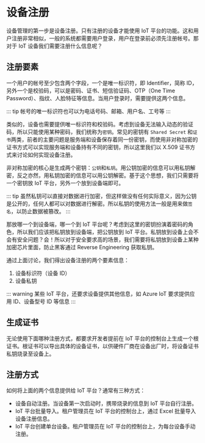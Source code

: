 # 设备注册

设备管理的第一步是设备注册。只有注册的设备才能使用 IoT 平台的功能。这和用户注册非常相似，一般的系统都需要用户登录，用户在登录前必须先注册帐号。那对于 IoT 设备我们需要注册什么信息呢？

## 注册要素

一个用户的帐号至少包含两个字段，一个是唯一标识符，即 Identifier，简称 ID，另外一个是校验码，可以是密码、证书、短信验证码、OTP（One Time Password）、指纹、人脸特征等信息。当用户登录时，需要提供这两个信息。

::: tip
帐号的唯一标识符也可以为电话号码、邮箱、用户名、工号等
:::

类似的，设备也需要提供唯一标识符和校验码。考虑到设备无法输入动态的验证码，所以只能使用某种密码，我们统称为`密钥`。常见的密钥有 `Shared Secret` 和`证书`两类，前者的主要问题是服务端和设备保存着同一份密钥，而使用非对称加密的证书方式可以实现服务端和设备持有不同的密钥，所以这里我们以 X.509 证书方式来讨论如何实现设备注册。

非对称加密的核心是生成两个密钥：`公钥`和`私钥`。用公钥加密的信息可以用私钥解密，反之亦然，用私钥加密的信息可以用公钥解密。基于这个思想，我们只需要将一个密钥放 IoT 平台，另外一个放到设备端即可。

::: tip
虽然私钥可以直接对数据进行加密，但这样做没有任何实际意义，因为公钥是公开的，任何人都可以对数据进行解密。所以私钥的使用方法一般是用来做`签名`，以防止数据被篡改。
:::

那放哪一个到设备端，哪一个到 IoT 平台呢？考虑到这里的密钥扮演着密码的角色，所以我们应该把私钥放到设备端，把公钥放到 IoT 平台。私钥放到设备上会不会有安全问题？会！所以对于安全要求高的场景，我们需要将私钥放到设备上某种加密芯片里面，防止黑客通过 Reverse Engineering 获取私钥。

通过上面讨论，我们得出设备注册的两个要素信息：

1. 设备标识符（设备 ID）
2. 设备私钥

::: warning
某些 IoT 平台，还要求设备提供其他信息，如 Azure IoT 要求提供应用 ID、设备型号 ID 等信息
:::

## 生成证书

无论使用下面哪种注册方式，都要求开发者提前在 IoT 平台的控制台上生成一个根证书。根证书可以导出具体的设备证书，以供硬件厂商在设备出厂时，将设备证书私钥烧录至设备上。

## 注册方式

如何将上面的两个信息提供给 IoT 平台？通常有三种方式：

* 设备自动注册。当设备第一次启动时，携带烧录的信息到 IoT 平台自行注册。
* IoT 平台批量导入。租户管理员在 IoT 平台的控制台上，通过 Excel 批量导入设备注册信息。
* IoT 平台创建单台设备。租户管理员在 IoT 平台的控制台上，为每台设备手动注册。
